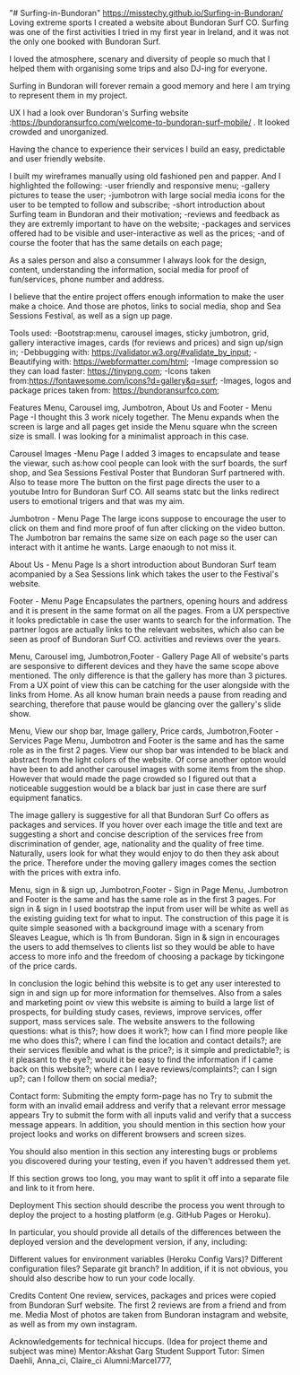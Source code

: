 "# Surfing-in-Bundoran" 
https://misstechy.github.io/Surfing-in-Bundoran/
Loving extreme sports I created a website about Bundoran Surf CO. Surfing was one of the first activities I tried in my first year in Ireland, and it was not the only one booked with Bundoran Surf.

I loved the atmosphere, scenary and diversity of people so much that I helped them with organising some trips and also DJ-ing for everyone.

Surfing in Bundoran will forever remain a good memory and here I am trying to represent them in my project.

UX
I had a look over Bundoran's Surfing website :https://bundoransurfco.com/welcome-to-bundoran-surf-mobile/ . It looked crowded and unorganized.

Having the chance to experience their services I build an easy, predictable and user friendly website.

I built my wireframes manually using old fashioned pen and papper. And I highlighted the following:
-user friendly and responsive menu;
-gallery pictures to tease the user;
-jumbotron with large social media icons for the user to be tempted to follow and subscribe;
-short introduction about Surfing team in Bundoran and their motivation;
-reviews and feedback as they are extremly important to have on the website;
-packages and services offered had to be visible and user-interactive as well as the prices;
-and of course the footer that has the same details on each page;

As a sales person and also a consummer I always look for the design, content, understanding the information, social media for proof of fun/services, phone number and address.

I believe that the entire project offers enough information to make the user make a choice. And those are photos, links to social media, shop and Sea Sessions Festival, as well as a sign up page.

Tools used:
-Bootstrap:menu, carousel images, sticky jumbotron, grid, gallery interactive images, cards (for reviews and prices) and sign up/sign in;
-Debbugging with: https://validator.w3.org/#validate_by_input;
-Beautifying with: https://webformatter.com/html;
-Image compression so they can load faster: https://tinypng.com;
-Icons taken from:https://fontawesome.com/icons?d=gallery&q=surf;
-Images, logos and package prices taken from: https://bundoransurfco.com;


Features
Menu, Carousel img, Jumbotron, About Us and Footer - Menu Page
-I thought this 3 work nicely together. 
The Menu expands when the screen is large and all pages get inside the Menu square whn the screen size is small. I was looking for a minimalist approach in this case.

Carousel Images -Menu Page
I added 3 images to encapsulate and tease the viewar, such as:how cool people can look with the surf boards, the surf shop, and Sea Sessions Festival Poster that Bundoran Surf partnered with. Also to tease more The button on the first page directs the user to a youtube Intro for Bundoran Surf CO.
All seams statc but the links redirect users to emotional trigers and that was my aim.

Jumbotron - Menu Page
The large icons suppose to encourage the user to click on them and find more proof of fun after clicking on the video button. The Jumbotron bar remains the same size on each page so the user can interact with it antime he wants. Large enaough to not miss it.

About Us - Menu Page
Is a short introduction about Bundoran Surf team acompanied by a Sea Sessions link which takes the user to the Festival's website.

Footer - Menu Page
Encapsulates the partners, opening hours and address and it is present in the same format on all the pages. From a UX perspective it looks predictable in case the user wants to search for the information. The partner logos are actually links to the relevant websites, which also can be seen as proof of Bundoran Surf CO. activities and reviews over the years.

Menu, Carousel img, Jumbotron,Footer - Gallery Page
All of website's parts are sesponsive to different devices and they have the same scope above mentioned. The only difference is that the gallery has more than 3 pictures. From a UX point of view this can be catching for the user alongside with the links from Home. As all know human brain needs a pause from reading and searching, therefore that pause would be glancing over the gallery's slide show.

Menu, View our shop bar, Image gallery, Price cards, Jumbotron,Footer - Services Page
Menu, Jumbotron and Footer is the same and has the same role as in the first 2 pages. 
View our shop bar was intended to be black and abstract from the light colors of the website. Of corse another opton would have been to add another carousel images with some items from the shop. However that would made the page crowded so I figured out that a noticeable suggestion would be a black bar just in case there are surf equipment fanatics.

The image gallery is suggestive for all that Bundoran Surf Co offers as packages and services. If you hover over each image the title and text are suggesting a short and concise description of the services free from discrimination of gender, age, nationality and the quality of free time. Naturally, users look for what they would enjoy to do then they ask about the price. Therefore under the moving gallery images comes the section with the prices with extra info.

Menu, sign in & sign up, Jumbotron,Footer - Sign in Page
Menu, Jumbotron and Footer is the same and has the same role as in the first 3 pages.
For sign in & sign in I used bootstrap the input from user will be white as well as the existing guiding text for what to input. The construction of this page it is quite simple seasoned with a background image with a scenary from Sleaves League, which is 1h from Bundoran.
Sign in & sign in encourages the users to add themselves to clients list so they would be able to have access to more info and the freedom of choosing a package by tickingone of the price cards.

In conclusion the logic behind this website is to get any user interested to sign in and sign up for more information for themselves. Also from a sales and marketing point ov view this website is aiming to build a large list of prospects, for building study cases, reviews, improve services, offer support, mass services sale. The website answers to the following questions: what is this?; how does it work?; how can I find more people like me who does this?; where I can find the location and contact details?; are their services flexible and what is the price?; is it simple and predictable?; is it pleasant to the eye?; would it be easy to find the information if I came back on this website?; where can I leave reviews/complaints?; can I sign up?; can I follow them on social media?;


Contact form:
Submiting the empty form-page has no 
Try to submit the form with an invalid email address and verify that a relevant error message appears
Try to submit the form with all inputs valid and verify that a success message appears.
In addition, you should mention in this section how your project looks and works on different browsers and screen sizes.

You should also mention in this section any interesting bugs or problems you discovered during your testing, even if you haven't addressed them yet.

If this section grows too long, you may want to split it off into a separate file and link to it from here.

Deployment
This section should describe the process you went through to deploy the project to a hosting platform (e.g. GitHub Pages or Heroku).

In particular, you should provide all details of the differences between the deployed version and the development version, if any, including:

Different values for environment variables (Heroku Config Vars)?
Different configuration files?
Separate git branch?
In addition, if it is not obvious, you should also describe how to run your code locally.

Credits
Content
One review, services, packages and prices were copied from Bundoran Surf website. The first 2 reviews are from a friend and from me.
Media
Most of photos are taken from Bundoran instagram and website, as well as from my own instagram.

Acknowledgements for technical hiccups.
(Idea for project theme and subject was mine)
Mentor:Akshat Garg
Student Support
Tutor: Simen Daehli, Anna_ci, Claire_ci
Alumni:Marcel777,
